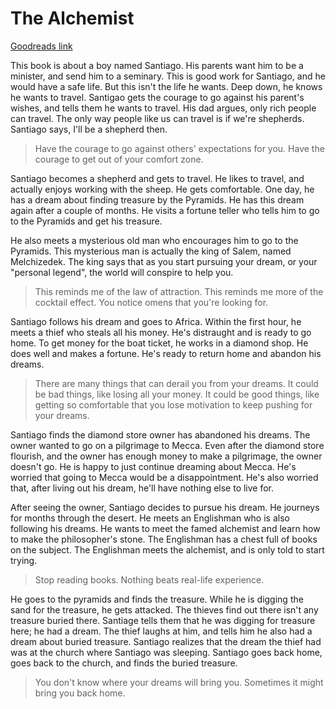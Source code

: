 # The Alchemist

[Goodreads link](https://www.goodreads.com/en/book/show/447648)

This book is about a boy named Santiago. His parents want him to be a minister, and send him to a seminary. This is good work for Santiago, and he would have a safe life. But this isn't the life he wants. Deep down, he knows he wants to travel. Santigao gets the courage to go against his parent's wishes, and tells them he wants to travel. His dad argues, only rich people can travel. The only way people like us can travel is if we're shepherds. Santiago says, I'll be a shepherd then.

> Have the courage to go against others' expectations for you. Have the courage to get out of your comfort zone.

Santiago becomes a shepherd and gets to travel. He likes to travel, and actually enjoys working with the sheep. He gets comfortable. One day, he has a dream about finding treasure by the Pyramids. He has this dream again after a couple of months. He visits a fortune teller who tells him to go to the Pyramids and get his treasure.

He also meets a mysterious old man who encourages him to go to the Pyramids. This mysterious man is actually the king of Salem, named Melchizedek. The king says that as you start pursuing your dream, or your "personal legend", the world will conspire to help you.

> This reminds me of the law of attraction. This reminds me more of the cocktail effect. You notice omens that you're looking for.

Santiago follows his dream and goes to Africa. Within the first hour, he meets a thief who steals all his money. He's distraught and is ready to go home. To get money for the boat ticket, he works in a diamond shop. He does well and makes a fortune. He's ready to return home and abandon his dreams.

> There are many things that can derail you from your dreams. It could be bad things, like losing all your money. It could be good things, like getting so comfortable that you lose motivation to keep pushing for your dreams.

Santiago finds the diamond store owner has abandoned his dreams. The owner wanted to go on a pilgrimage to Mecca. Even after the diamond store flourish, and the owner has enough money to make a pilgrimage, the owner doesn't go. He is happy to just continue dreaming about Mecca. He's worried that going to Mecca would be a disappointment. He's also worried that, after living out his dream, he'll have nothing else to live for.

After seeing the owner, Santiago decides to pursue his dream. He journeys for months through the desert. He meets an Englishman who is also following his dreams. He wants to meet the famed alchemist and learn how to make the philosopher's stone. The Englishman has a chest full of books on the subject. The Englishman meets the alchemist, and is only told to start trying.

> Stop reading books. Nothing beats real-life experience.

He goes to the pyramids and finds the treasure. While he is digging the sand for the treasure, he gets attacked. The thieves find out there isn't any treasure buried there. Santiage tells them that he was digging for treasure here; he had a dream. The thief laughs at him, and tells him he also had a dream about buried treasure. Santiago realizes that the dream the thief had was at the church where Santiago was sleeping. Santiago goes back home, goes back to the church, and finds the buried treasure.

> You don't know where your dreams will bring you. Sometimes it might bring you back home.
